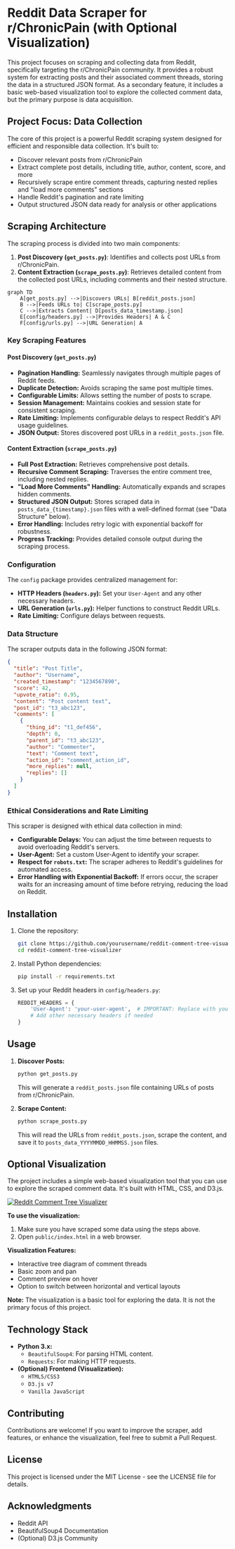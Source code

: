 # Reddit Data Scraper for r/ChronicPain (with Optional Visualization)

This project focuses on scraping and collecting data from Reddit, specifically targeting the r/ChronicPain community. It provides a robust system for extracting posts and their associated comment threads, storing the data in a structured JSON format. As a secondary feature, it includes a basic web-based visualization tool to explore the collected comment data, but the primary purpose is data acquisition.

## Project Focus: Data Collection

The core of this project is a powerful Reddit scraping system designed for efficient and responsible data collection. It's built to:

-   Discover relevant posts from r/ChronicPain
-   Extract complete post details, including title, author, content, score, and more
-   Recursively scrape entire comment threads, capturing nested replies and "load more comments" sections
-   Handle Reddit's pagination and rate limiting
-   Output structured JSON data ready for analysis or other applications

## Scraping Architecture

The scraping process is divided into two main components:

1. **Post Discovery (`get_posts.py`)**: Identifies and collects post URLs from r/ChronicPain.
2. **Content Extraction (`scrape_posts.py`)**: Retrieves detailed content from the collected post URLs, including comments and their nested structure.

```mermaid
graph TD
    A[get_posts.py] -->|Discovers URLs| B[reddit_posts.json]
    B -->|Feeds URLs to| C[scrape_posts.py]
    C -->|Extracts Content| D[posts_data_timestamp.json]
    E[config/headers.py] -->|Provides Headers| A & C
    F[config/urls.py] -->|URL Generation| A
```

### Key Scraping Features

#### Post Discovery (`get_posts.py`)

-   **Pagination Handling:** Seamlessly navigates through multiple pages of Reddit feeds.
-   **Duplicate Detection:** Avoids scraping the same post multiple times.
-   **Configurable Limits:** Allows setting the number of posts to scrape.
-   **Session Management:** Maintains cookies and session state for consistent scraping.
-   **Rate Limiting:** Implements configurable delays to respect Reddit's API usage guidelines.
-   **JSON Output:** Stores discovered post URLs in a `reddit_posts.json` file.

#### Content Extraction (`scrape_posts.py`)

-   **Full Post Extraction:** Retrieves comprehensive post details.
-   **Recursive Comment Scraping:** Traverses the entire comment tree, including nested replies.
-   **"Load More Comments" Handling:** Automatically expands and scrapes hidden comments.
-   **Structured JSON Output:** Stores scraped data in `posts_data_{timestamp}.json` files with a well-defined format (see "Data Structure" below).
-   **Error Handling:** Includes retry logic with exponential backoff for robustness.
-   **Progress Tracking:** Provides detailed console output during the scraping process.

### Configuration

The `config` package provides centralized management for:

-   **HTTP Headers (`headers.py`):** Set your `User-Agent` and any other necessary headers.
-   **URL Generation (`urls.py`):** Helper functions to construct Reddit URLs.
-   **Rate Limiting:** Configure delays between requests.

### Data Structure

The scraper outputs data in the following JSON format:

```json
{
  "title": "Post Title",
  "author": "Username",
  "created_timestamp": "1234567890",
  "score": 42,
  "upvote_ratio": 0.95,
  "content": "Post content text",
  "post_id": "t3_abc123",
  "comments": [
    {
      "thing_id": "t1_def456",
      "depth": 0,
      "parent_id": "t3_abc123",
      "author": "Commenter",
      "text": "Comment text",
      "action_id": "comment_action_id",
      "more_replies": null,
      "replies": []
    }
  ]
}
```

### Ethical Considerations and Rate Limiting

This scraper is designed with ethical data collection in mind:

-   **Configurable Delays:** You can adjust the time between requests to avoid overloading Reddit's servers.
-   **User-Agent:** Set a custom User-Agent to identify your scraper.
-   **Respect for `robots.txt`:** The scraper adheres to Reddit's guidelines for automated access.
-   **Error Handling with Exponential Backoff:**  If errors occur, the scraper waits for an increasing amount of time before retrying, reducing the load on Reddit.

## Installation

1. Clone the repository:

    ```bash
    git clone https://github.com/yourusername/reddit-comment-tree-visualizer.git
    cd reddit-comment-tree-visualizer
    ```

2. Install Python dependencies:

    ```bash
    pip install -r requirements.txt
    ```

3. Set up your Reddit headers in `config/headers.py`:

    ```python
    REDDIT_HEADERS = {
        'User-Agent': 'your-user-agent',  # IMPORTANT: Replace with your own User-Agent
        # Add other necessary headers if needed
    }
    ```

## Usage

1. **Discover Posts:**

    ```bash
    python get_posts.py
    ```

    This will generate a `reddit_posts.json` file containing URLs of posts from r/ChronicPain.

2. **Scrape Content:**

    ```bash
    python scrape_posts.py
    ```

    This will read the URLs from `reddit_posts.json`, scrape the content, and save it to `posts_data_YYYYMMDD_HHMMSS.json` files.

## Optional Visualization

The project includes a simple web-based visualization tool that you can use to explore the scraped comment data. It's built with HTML, CSS, and D3.js.

[![Reddit Comment Tree Visualizer](example.png)](https://julienh.github.io/reddit-comment-tree-visualizer/)

**To use the visualization:**

1. Make sure you have scraped some data using the steps above.
2. Open `public/index.html` in a web browser.

**Visualization Features:**

-   Interactive tree diagram of comment threads
-   Basic zoom and pan
-   Comment preview on hover
-   Option to switch between horizontal and vertical layouts

**Note:** The visualization is a basic tool for exploring the data. It is not the primary focus of this project.

## Technology Stack

-   **Python 3.x:**
    -   `BeautifulSoup4`: For parsing HTML content.
    -   `Requests`: For making HTTP requests.
-   **(Optional) Frontend (Visualization):**
    -   `HTML5/CSS3`
    -   `D3.js v7`
    -   `Vanilla JavaScript`

## Contributing

Contributions are welcome! If you want to improve the scraper, add features, or enhance the visualization, feel free to submit a Pull Request.

## License

This project is licensed under the MIT License - see the LICENSE file for details.

## Acknowledgments

-   Reddit API
-   BeautifulSoup4 Documentation
-   (Optional) D3.js Community